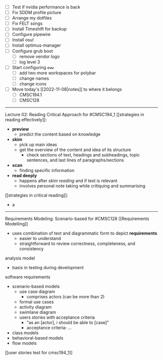 - [ ] Test if nvidia performance is back
- [ ] Fix SDDM profile picture
- [ ] Arrange my dotfiles
- [ ] Fix FELT songs
- [ ] Install Timeshift for backup
- [ ] Configure pipewire 
- [ ] Install osu!
- [ ] Install optimus-manager
- [ ] Configure grub boot
	- [ ] remove vendor logo
	- [ ] log level 3
- [ ] Start configuring `eww`
	- [ ] add two more workspaces for polybar
	- [ ] change names
	- [ ] change icons
- [ ] Move today's [[2022-11-08|notes]] to where it belongs
	- [ ] CMSC194.1
	- [ ] CMSC128

---
Lecture 02: Reading Critical Approach for #CMSC194_1 
[[strategies in reading effectively]]:
- **preview**
	- predict the content based on knowledge
- **skim**
	- pick up main ideas
	- get the overview of the content and idea of its structure
		- check sections of text, headings and subheadings, topic sentences, and last lines of paragraphs/sections
- **scan**
	- finding specific information
- **read deeply**
	- happens after *skim reading* and if text is relevant
	- involves personal note taking while critiquing and summarising

[[strategies in critical reading]]:
- a

---
Requirements Modeling: Scenario-based for #CMSC128 
[[Requirements Modelling]]
- uses combination of text and diagrammatic form to depict **requirements**
	- easier to understand
	- straightforward to review correctness, completeness, and consistency


analysis model
- basis in testing during development

software requirements
- scenario-based models
	- use case diagram
		- comprises actors (can be more than 2)
	- formal use cases
	- activity diagram
	- swimlane diagram
	- users stories with acceptance criteria
		- "as an \[actor\], i should be able to \[case\]"
		- acceptance criteria: ...
- class models
- behavioral-based models
- flow models

[[user stories test for cmsc194_1]]